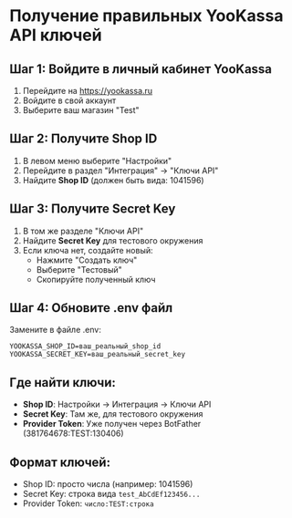 # Получение правильных YooKassa API ключей

## Шаг 1: Войдите в личный кабинет YooKassa
1. Перейдите на https://yookassa.ru
2. Войдите в свой аккаунт
3. Выберите ваш магазин "Test"

## Шаг 2: Получите Shop ID
1. В левом меню выберите "Настройки"
2. Перейдите в раздел "Интеграция" → "Ключи API"
3. Найдите **Shop ID** (должен быть вида: 1041596)

## Шаг 3: Получите Secret Key
1. В том же разделе "Ключи API"
2. Найдите **Secret Key** для тестового окружения
3. Если ключа нет, создайте новый:
   - Нажмите "Создать ключ"
   - Выберите "Тестовый"
   - Скопируйте полученный ключ

## Шаг 4: Обновите .env файл
Замените в файле .env:
```
YOOKASSA_SHOP_ID=ваш_реальный_shop_id
YOOKASSA_SECRET_KEY=ваш_реальный_secret_key
```

## Где найти ключи:
- **Shop ID**: Настройки → Интеграция → Ключи API
- **Secret Key**: Там же, для тестового окружения
- **Provider Token**: Уже получен через BotFather (381764678:TEST:130406)

## Формат ключей:
- Shop ID: просто числа (например: 1041596)
- Secret Key: строка вида `test_AbCdEf123456...`
- Provider Token: `число:TEST:строка` 